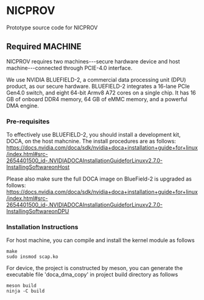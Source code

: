 # NICPROV
Prototype source code for NICPROV

## Required MACHINE 
NICPROV requires two machines---secure hardware device and host machine---connected through PCIE-4.0 interface.

We use NVIDIA BLUEFIELD-2, a commercial data processing unit (DPU) product, as our secure hardware. BLUEFIELD-2 integrates a 16-lane PCIe Gen4.0 switch, and eight 64-bit Armv8 A72 cores on a single chip. It has 16 GB of onboard DDR4 memory, 64 GB of eMMC memory, and a powerful DMA engine.

### Pre-requisites
To effectively use BLUEFIELD-2, you should install a development kit, DOCA, on the host mahcnine. The install procedures are as follows: <https://docs.nvidia.com/doca/sdk/nvidia+doca+installation+guide+for+linux/index.html#src-2654401500_id-.NVIDIADOCAInstallationGuideforLinuxv2.7.0-InstallingSoftwareonHost>

Please also make sure the full DOCA image on BlueField-2 is upgraded as follows: 
<https://docs.nvidia.com/doca/sdk/nvidia+doca+installation+guide+for+linux/index.html#src-2654401500_id-.NVIDIADOCAInstallationGuideforLinuxv2.7.0-InstallingSoftwareonDPU>

### Installation Instructions
For host machine, you can compile and install the kernel module as follows
```shell
make 
sudo insmod scap.ko
```
For device, the project is constructed by meson, you can generate the executable file 'doca_dma_copy' in project build directory as follows
```device shell
meson build
ninja -C build
```

